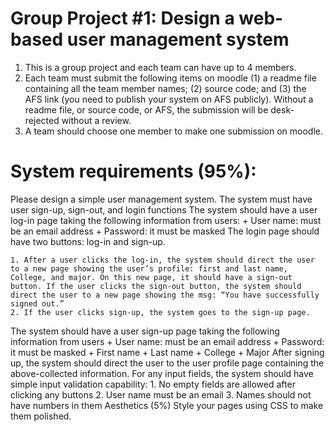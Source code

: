 # Group Project \#1: Design a web-based user management system

1. This is a group project and each team can have up to 4 members.
2. Each team must submit the following items on moodle (1) a readme file containing all the team member names; (2) source code; and (3) the AFS link (you need to publish your system on AFS publicly). Without a readme file, or source code, or AFS, the submission will be desk-rejected without a review.
3. A team should choose one member to make one submission on moodle.

System requirements (95%):
===
Please design a simple user management system. The system must have user sign-up, sign-out, and login functions
The system should have a user log-in page taking the following information from users:
	+ User name: must be an email address
	+ Password: it must be masked
The login page should have two buttons: log-in and sign-up.

	1. After a user clicks the log-in, the system should direct the user to a new page showing the user’s profile: first and last name, College, and major. On this new page, it should have a sign-out button. If the user clicks the sign-out button, the system should direct the user to a new page showing the msg: “You have successfully signed out.”
	2. If the user clicks sign-up, the system goes to the sign-up page.

The system should have a user sign-up page taking the following information from users
	+ User name: must be an email address
	+ Password: it must be masked
	+ First name
	+ Last name
	+ College
	+ Major
After signing up, the system should direct the user to the user profile page containing the above-collected information.
For any input fields, the system should have simple input validation capability:
	1. No empty fields are allowed after clicking any buttons
	2. User name must be an email
	3. Names should not have numbers in them
Aesthetics (5%) Style your pages using CSS to make them polished.